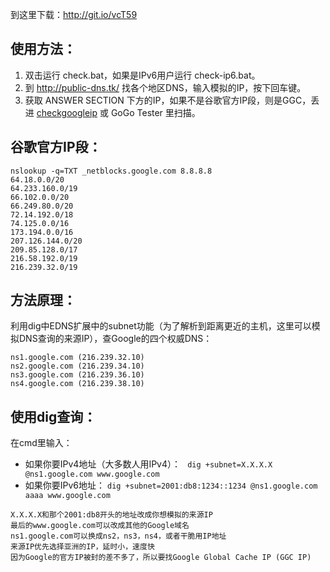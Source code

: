 
到这里下载：http://git.io/vcT59


## 使用方法：
1. 双击运行 check.bat，如果是IPv6用户运行 check-ip6.bat。
2. 到 http://public-dns.tk/ 找各个地区DNS，输入模拟的IP，按下回车键。
3. 获取 ANSWER SECTION 下方的IP，如果不是谷歌官方IP段，则是GGC，丢进 [checkgoogleip](https://github.com/moonshawdo/checkgoogleip/) 或 GoGo Tester 里扫描。

## 谷歌官方IP段：
```
nslookup -q=TXT _netblocks.google.com 8.8.8.8
64.18.0.0/20
64.233.160.0/19
66.102.0.0/20
66.249.80.0/20
72.14.192.0/18
74.125.0.0/16
173.194.0.0/16
207.126.144.0/20
209.85.128.0/17
216.58.192.0/19
216.239.32.0/19
```


## 方法原理：
利用dig中EDNS扩展中的subnet功能（为了解析到距离更近的主机，这里可以模拟DNS查询的来源IP），查Google的四个权威DNS：
```
ns1.google.com (216.239.32.10)
ns2.google.com (216.239.34.10)
ns3.google.com (216.239.36.10)
ns4.google.com (216.239.38.10)
```


## 使用dig查询：
在cmd里输入：
* 如果你要IPv4地址（大多数人用IPv4）：
 ``` dig +subnet=X.X.X.X @ns1.google.com www.google.com```
* 如果你要IPv6地址：
  ```dig +subnet=2001:db8:1234::1234 @ns1.google.com aaaa www.google.com```
```
X.X.X.X和那个2001:db8开头的地址改成你想模拟的来源IP
最后的www.google.com可以改成其他的Google域名
ns1.google.com可以换成ns2，ns3，ns4，或者干脆用IP地址
来源IP优先选择亚洲的IP，延时小，速度快
因为Google的官方IP被封的差不多了，所以要找Google Global Cache IP (GGC IP)
```

